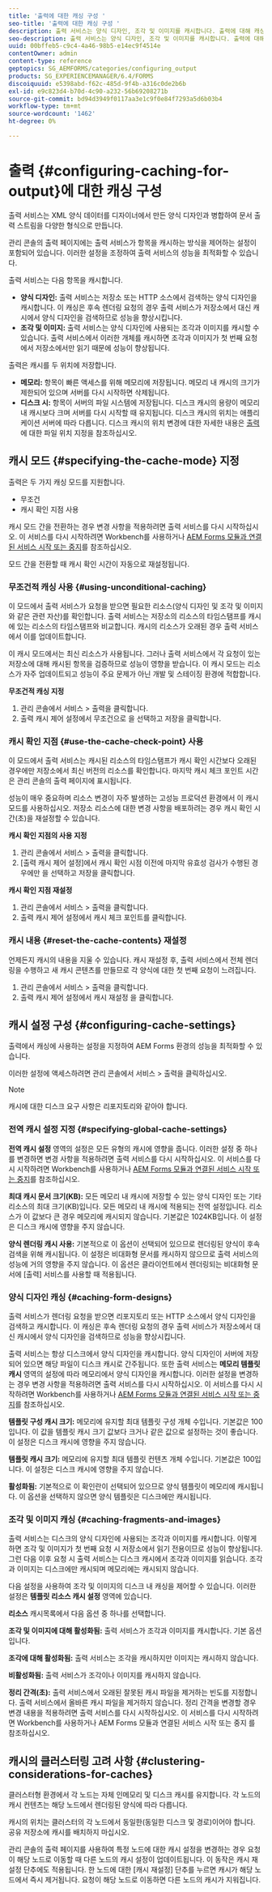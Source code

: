 ```yaml
---
title: '출력에 대한 캐싱 구성 '
seo-title: '출력에 대한 캐싱 구성 '
description: 출력 서비스는 양식 디자인, 조각 및 이미지를 캐시합니다. 출력에 대해 캐싱을 구성하는 방법을 알아봅니다.
seo-description: 출력 서비스는 양식 디자인, 조각 및 이미지를 캐시합니다. 출력에 대해 캐싱을 구성하는 방법을 알아봅니다.
uuid: 00bffeb5-c9c4-4a46-98b5-e14ec9f4514e
contentOwner: admin
content-type: reference
geptopics: SG_AEMFORMS/categories/configuring_output
products: SG_EXPERIENCEMANAGER/6.4/FORMS
discoiquuid: e5398abd-f62c-485d-9f4b-a316c0de2b6b
exl-id: e9c823d4-b70d-4c90-a232-56b69208271b
source-git-commit: bd94d3949f0117aa3e1c9f0e84f7293a5d6b03b4
workflow-type: tm+mt
source-wordcount: '1462'
ht-degree: 0%

---
```


# 출력 {#configuring-caching-for-output}에 대한 캐싱 구성

출력 서비스는 XML 양식 데이터를 디자이너에서 만든 양식 디자인과 병합하여 문서 출력 스트림을 다양한 형식으로 만듭니다.

관리 콘솔의 출력 페이지에는 출력 서비스가 항목을 캐시하는 방식을 제어하는 설정이 포함되어 있습니다. 이러한 설정을 조정하여 출력 서비스의 성능을 최적화할 수 있습니다.

출력 서비스는 다음 항목을 캐시합니다.

* **양식 디자인:** 출력 서비스는 저장소 또는 HTTP 소스에서 검색하는 양식 디자인을 캐시합니다. 이 캐싱은 후속 렌더링 요청의 경우 출력 서비스가 저장소에서 대신 캐시에서 양식 디자인을 검색하므로 성능을 향상시킵니다.
* **조각 및 이미지:**  출력 서비스는 양식 디자인에 사용되는 조각과 이미지를 캐시할 수 있습니다. 출력 서비스에서 이러한 개체를 캐시하면 조각과 이미지가 첫 번째 요청에서 저장소에서만 읽기 때문에 성능이 향상됩니다.

출력은 캐시를 두 위치에 저장합니다.

* **메모리:** 항목이 빠른 액세스를 위해 메모리에 저장됩니다. 메모리 내 캐시의 크기가 제한되어 있으며 서버를 다시 시작하면 삭제됩니다.
* **디스크 시:**  항목이 서버의 파일 시스템에 저장됩니다. 디스크 캐시의 용량이 메모리 내 캐시보다 크며 서버를 다시 시작할 때 유지됩니다. 디스크 캐시의 위치는 애플리케이션 서버에 따라 다릅니다. 디스크 캐시의 위치 변경에 대한 자세한 내용은 [출력](/help/forms/using/admin-help/specify-file-locations-output.md#specify-file-locations-for-output)에 대한 파일 위치 지정을 참조하십시오.

## 캐시 모드 {#specifying-the-cache-mode} 지정

출력은 두 가지 캐싱 모드를 지원합니다.

* 무조건
* 캐시 확인 지점 사용

캐시 모드 간을 전환하는 경우 변경 사항을 적용하려면 출력 서비스를 다시 시작하십시오. 이 서비스를 다시 시작하려면 Workbench를 사용하거나 [AEM Forms 모듈과 연결된 서비스 시작 또는 중지](/help/forms/using/admin-help/starting-stopping-services.md#start-or-stop-the-services-associated-with-aem-forms-modules)를 참조하십시오.

모드 간을 전환할 때 캐시 확인 시간이 자동으로 재설정됩니다.

### 무조건적 캐싱 사용 {#using-unconditional-caching}

이 모드에서 출력 서비스가 요청을 받으면 필요한 리소스(양식 디자인 및 조각 및 이미지와 같은 관련 자산)를 확인합니다. 출력 서비스는 저장소의 리소스의 타임스탬프를 캐시에 있는 리소스의 타임스탬프와 비교합니다. 캐시의 리소스가 오래된 경우 출력 서비스에서 이를 업데이트합니다.

이 캐시 모드에서는 최신 리소스가 사용됩니다. 그러나 출력 서비스에서 각 요청이 있는 저장소에 대해 캐시된 항목을 검증하므로 성능이 영향을 받습니다. 이 캐시 모드는 리소스가 자주 업데이트되고 성능이 주요 문제가 아닌 개발 및 스테이징 환경에 적합합니다.

**무조건적 캐싱 지정**

1. 관리 콘솔에서 서비스 > 출력을 클릭합니다.
1. 출력 캐시 제어 설정에서 무조건으로 을 선택하고 저장을 클릭합니다.

### 캐시 확인 지점 {#use-the-cache-check-point} 사용

이 모드에서 출력 서비스는 캐시된 리소스의 타임스탬프가 캐시 확인 시간보다 오래된 경우에만 저장소에서 최신 버전의 리소스를 확인합니다. 마지막 캐시 체크 포인트 시간은 관리 콘솔의 출력 페이지에 표시됩니다.

성능이 매우 중요하며 리소스 변경이 자주 발생하는 고성능 프로덕션 환경에서 이 캐시 모드를 사용하십시오. 저장소 리소스에 대한 변경 사항을 배포하려는 경우 캐시 확인 시간(초)을 재설정할 수 있습니다.

**캐시 확인 지점의 사용 지정**

1. 관리 콘솔에서 서비스 > 출력을 클릭합니다.
1. [출력 캐시 제어 설정]에서 캐시 확인 시점 이전에 마지막 유효성 검사가 수행된 경우에만 을 선택하고 저장을 클릭합니다.

**캐시 확인 지점 재설정**

1. 관리 콘솔에서 서비스 > 출력을 클릭합니다.
1. 출력 캐시 제어 설정에서 캐시 체크 포인트를 클릭합니다.

### 캐시 내용 {#reset-the-cache-contents} 재설정

언제든지 캐시의 내용을 지울 수 있습니다. 캐시 재설정 후, 출력 서비스에서 전체 렌더링을 수행하고 새 캐시 콘텐츠를 만들므로 각 양식에 대한 첫 번째 요청이 느려집니다.

1. 관리 콘솔에서 서비스 > 출력을 클릭합니다.
1. 출력 캐시 제어 설정에서 캐시 재설정 을 클릭합니다.

## 캐시 설정 구성 {#configuring-cache-settings}

출력에서 캐싱에 사용하는 설정을 지정하여 AEM Forms 환경의 성능을 최적화할 수 있습니다.

이러한 설정에 액세스하려면 관리 콘솔에서 서비스 > 출력을 클릭하십시오.

>[!NOTE]
>
>캐시에 대한 디스크 요구 사항은 리포지토리와 같아야 합니다.

### 전역 캐시 설정 지정 {#specifying-global-cache-settings}

**전역 캐시 설정** 영역의 설정은 모든 유형의 캐시에 영향을 줍니다. 이러한 설정 중 하나를 변경하면 변경 사항을 적용하려면 출력 서비스를 다시 시작하십시오. 이 서비스를 다시 시작하려면 Workbench를 사용하거나 [AEM Forms 모듈과 연결된 서비스 시작 또는 중지](/help/forms/using/admin-help/starting-stopping-services.md#start-or-stop-the-services-associated-with-aem-forms-modules)를 참조하십시오.

**최대 캐시 문서 크기(KB):**  모든 메모리 내 캐시에 저장할 수 있는 양식 디자인 또는 기타 리소스의 최대 크기(KB)입니다. 모든 메모리 내 캐시에 적용되는 전역 설정입니다. 리소스가 이 값보다 큰 경우 메모리에 캐시되지 않습니다. 기본값은 1024KB입니다. 이 설정은 디스크 캐시에 영향을 주지 않습니다.

**양식 렌더링 캐시 사용:**  기본적으로 이 옵션이 선택되어 있으므로 렌더링된 양식이 후속 검색을 위해 캐시됩니다. 이 설정은 비대화형 문서를 캐시하지 않으므로 출력 서비스의 성능에 거의 영향을 주지 않습니다. 이 옵션은 클라이언트에서 렌더링되는 비대화형 문서에 [출력] 서비스를 사용할 때 적용됩니다.

### 양식 디자인 캐싱 {#caching-form-designs}

출력 서비스가 렌더링 요청을 받으면 리포지토리 또는 HTTP 소스에서 양식 디자인을 검색하고 캐시합니다. 이 캐싱은 후속 렌더링 요청의 경우 출력 서비스가 저장소에서 대신 캐시에서 양식 디자인을 검색하므로 성능을 향상시킵니다.

출력 서비스는 항상 디스크에서 양식 디자인을 캐시합니다. 양식 디자인이 서버에 저장되어 있으면 해당 파일이 디스크 캐시로 간주됩니다. 또한 출력 서비스는 **메모리 템플릿 캐시** 영역의 설정에 따라 메모리에서 양식 디자인을 캐시합니다. 이러한 설정을 변경하는 경우 변경 사항을 적용하려면 출력 서비스를 다시 시작하십시오. 이 서비스를 다시 시작하려면 Workbench를 사용하거나 [AEM Forms 모듈과 연결된 서비스 시작 또는 중지](/help/forms/using/admin-help/starting-stopping-services.md#start-or-stop-the-services-associated-with-aem-forms-modules)를 참조하십시오.

**템플릿 구성 캐시 크기:**  메모리에 유지할 최대 템플릿 구성 개체 수입니다. 기본값은 100입니다. 이 값을 템플릿 캐시 크기 값보다 크거나 같은 값으로 설정하는 것이 좋습니다. 이 설정은 디스크 캐시에 영향을 주지 않습니다.

**템플릿 캐시 크기:**  메모리에 유지할 최대 템플릿 컨텐츠 개체 수입니다. 기본값은 100입니다. 이 설정은 디스크 캐시에 영향을 주지 않습니다.

**활성화됨:**  기본적으로 이 확인란이 선택되어 있으므로 양식 템플릿이 메모리에 캐시됩니다. 이 옵션을 선택하지 않으면 양식 템플릿은 디스크에만 캐시됩니다.

### 조각 및 이미지 캐싱 {#caching-fragments-and-images}

출력 서비스는 디스크의 양식 디자인에 사용되는 조각과 이미지를 캐시합니다. 이렇게 하면 조각 및 이미지가 첫 번째 요청 시 저장소에서 읽기 전용이므로 성능이 향상됩니다. 그런 다음 이후 요청 시 출력 서비스는 디스크 캐시에서 조각과 이미지를 읽습니다. 조각과 이미지는 디스크에만 캐시되며 메모리에는 캐시되지 않습니다.

다음 설정을 사용하여 조각 및 이미지의 디스크 내 캐싱을 제어할 수 있습니다. 이러한 설정은 **템플릿 리소스 캐시 설정** 영역에 있습니다.

**리소스** 캐시목록에서 다음 옵션 중 하나를 선택합니다.

**조각 및 이미지에 대해 활성화됨:** 출력 서비스가 조각과 이미지를 캐시합니다. 기본 옵션입니다.

**조각에 대해 활성화됨:**  출력 서비스는 조각을 캐시하지만 이미지는 캐시하지 않습니다.

**비활성화됨:** 출력 서비스가 조각이나 이미지를 캐시하지 않습니다.

**정리 간격(초):** 출력 서비스에서 오래된 잘못된 캐시 파일을 제거하는 빈도를 지정합니다. 출력 서비스에서 올바른 캐시 파일을 제거하지 않습니다. 정리 간격을 변경할 경우 변경 내용을 적용하려면 출력 서비스를 다시 시작하십시오. 이 서비스를 다시 시작하려면 Workbench를 사용하거나 AEM Forms 모듈과 연결된 서비스 시작 또는 중지 를 참조하십시오.

## 캐시의 클러스터링 고려 사항 {#clustering-considerations-for-caches}

클러스터형 환경에서 각 노드는 자체 인메모리 및 디스크 캐시를 유지합니다. 각 노드의 캐시 컨텐츠는 해당 노드에서 렌더링된 양식에 따라 다릅니다.

캐시의 위치는 클러스터의 각 노드에서 동일한(동일한 디스크 및 경로)이어야 합니다. 공유 저장소에 캐시를 배치하지 마십시오.

관리 콘솔의 출력 페이지를 사용하여 특정 노드에 대한 캐시 설정을 변경하는 경우 요청이 해당 노드로 이동할 때 다른 노드의 캐시 설정이 업데이트됩니다. 이 동작은 캐시 재설정 단추에도 적용됩니다. 한 노드에 대한 [캐시 재설정] 단추를 누르면 캐시가 해당 노드에서 즉시 제거됩니다. 요청이 해당 노드로 이동하면 다른 노드의 캐시가 지워집니다.
